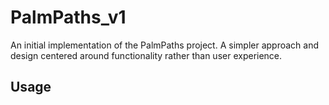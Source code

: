# PalmPaths_v1

An initial implementation of the PalmPaths project. A simpler approach and design centered around functionality rather than user experience.

## Usage

[//]: # (TODO: Finish)
